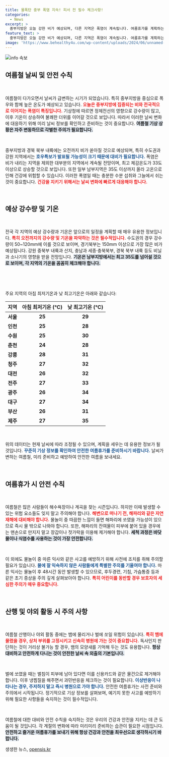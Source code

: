 ```yaml
---
title: 물폭탄 중부 폭염 지속! 피서 전 필수 체크사항!
categories:
  - News
excerpt: >
  중부지방은 오늘 강한 비가 예상되며, 다른 지역은 폭염이 계속됩니다. 여름휴가를 계획하는 분들은 해파리 쏘임과 마른 익사에 주의해야 합니다. 안전한 물놀이와 여름을 즐기기 위해 꼭 알아두세요!
feature_text: >
  중부지방은 오늘 강한 비가 예상되며, 다른 지역은 폭염이 계속됩니다. 여름휴가를 계획하는 분들은 해파리 쏘임과 마른 익사에 주의해야 합니다. 안전한 물놀이와 여름을 즐기기 위해 꼭 알아두세요!
image: 'https://www.behealthy4u.com/wp-content/uploads/2024/06/unnamed-file.png'
---
```


<p><img src="https://www.behealthy4u.com/wp-content/uploads/2024/06/unnamed-file.png" alt="info 속보" /></p>

<h2 data-ke-size="size26">여름철 날씨 및 안전 수칙</h2>

<p data-ke-size="size16">&nbsp;</p>

<p>여름철이 다가오면서 날씨가 급변하는 시기가 되었습니다. 특히 중부지방을 중심으로 폭우와 함께 높은 온도가 예상되고 있습니다. <b><span style="color: #ee2323;">오늘은 중부지방에 집중되는 비와 전국적으로 이어지는 폭염이 특징입니다.</span></b> 기상청에 따르면 정체전선의 영향으로 강수량이 많고, 이후 기온이 상승하여 불쾌한 더위를 이어갈 것으로 보입니다. 따라서 이러한 날씨 변화에 대응하기 위해 미리 날씨 정보를 확인하고 준비하는 것이 중요합니다. <b><span style="background-color: #21538527;">여름철 기상 상황은 자주 변동하므로 각별한 주의가 필요합니다.</span></b>  </p>

<p data-ke-size="size16">&nbsp;</p>

<p>중부지방과 경북 북부 내륙에는 오전까지 비가 쏟아질 것으로 예상되며, 특히 수도권과 강원 지역에서는 <b><span style="color: #1a5490;">호우특보가 발표될 가능성이 크기 때문에 대비가 필요합니다.</span></b> 폭염은 비가 내리는 지역을 제외한 대부분의 지역에서 계속될 전망이며, 최고 체감온도가 33도 이상으로 상승할 것으로 보입니다. 또한 일부 남부지역은 35도 이상까지 올라 고온으로 인해 건강에 위험할 수 있습니다. 이러한 폭염일 때는 충분한 수분 섭취와 그늘에서 쉬는 것이 중요합니다. <b><span style="color: #ee2323;">건강을 지키기 위해서는 날씨 변화에 빠르게 대응해야 합니다.</span></b></p>

<p data-ke-size="size16">&nbsp;</p>

<h2 data-ke-size="size26">예상 강수량 및 기온</h2>

<p data-ke-size="size16">&nbsp;</p>

<p>전국 각 지역의 예상 강수량과 기온은 앞으로의 일정을 계획할 때 매우 유용한 정보입니다. <b><span style="color: #ee2323;">특히 오전까지의 강수량 및 기온을 파악하는 것은 필수적입니다.</span></b> 수도권의 경우 강수량이 50~120mm에 이를 것으로 보이며, 경기북부는 150mm 이상으로 가장 많은 비가 예상됩니다. 강원 중북부 내륙과 산지, 충남과 세종·충북북부, 경북 북부 내륙 등도 비닐과 소나기의 영향을 받을 전망입니다. <b><span style="background-color: #21538527;">기온은 남부지방에서는 최고 35도를 넘어설 것으로 보이며, 각 지역의 기온을 꼼꼼히 체크해야 합니다.</span></b></p>

<p data-ke-size="size16">&nbsp;</p>

<p data-ke-size="size16">&nbsp;</p>

<p>주요 지역의 아침 최저기온과 낮 최고기온은 아래와 같습니다:</p>

<table style="width: 100%; border-collapse: collapse;">
    <thead>
        <tr>
            <th style="text-align: center; height: 30px;"><b>지역</b></th>
            <th style="text-align: center; height: 30px;"><b>아침 최저기온 (℃)</b></th>
            <th style="text-align: center; height: 30px;"><b>낮 최고기온 (℃)</b></th>
        </tr>
    </thead>
    <tbody>
        <tr>
            <td style="text-align: center; height: 17px;"><b>서울</b></td>
            <td style="text-align: center; height: 17px;"><b>25</b></td>
            <td style="text-align: center; height: 17px;"><b>29</b></td>
        </tr>
        <tr>
            <td style="text-align: center; height: 17px;"><b>인천</b></td>
            <td style="text-align: center; height: 17px;"><b>25</b></td>
            <td style="text-align: center; height: 17px;"><b>28</b></td>
        </tr>
        <tr>
            <td style="text-align: center; height: 17px;"><b>수원</b></td>
            <td style="text-align: center; height: 17px;"><b>25</b></td>
            <td style="text-align: center; height: 17px;"><b>30</b></td>
        </tr>
        <tr>
            <td style="text-align: center; height: 17px;"><b>춘천</b></td>
            <td style="text-align: center; height: 17px;"><b>24</b></td>
            <td style="text-align: center; height: 17px;"><b>28</b></td>
        </tr>
        <tr>
            <td style="text-align: center; height: 17px;"><b>강릉</b></td>
            <td style="text-align: center; height: 17px;"><b>28</b></td>
            <td style="text-align: center; height: 17px;"><b>31</b></td>
        </tr>
        <tr>
            <td style="text-align: center; height: 17px;"><b>청주</b></td>
            <td style="text-align: center; height: 17px;"><b>27</b></td>
            <td style="text-align: center; height: 17px;"><b>32</b></td>
        </tr>
        <tr>
            <td style="text-align: center; height: 17px;"><b>대전</b></td>
            <td style="text-align: center; height: 17px;"><b>26</b></td>
            <td style="text-align: center; height: 17px;"><b>32</b></td>
        </tr>
        <tr>
            <td style="text-align: center; height: 17px;"><b>전주</b></td>
            <td style="text-align: center; height: 17px;"><b>27</b></td>
            <td style="text-align: center; height: 17px;"><b>33</b></td>
        </tr>
        <tr>
            <td style="text-align: center; height: 17px;"><b>광주</b></td>
            <td style="text-align: center; height: 17px;"><b>26</b></td>
            <td style="text-align: center; height: 17px;"><b>34</b></td>
        </tr>
        <tr>
            <td style="text-align: center; height: 17px;"><b>대구</b></td>
            <td style="text-align: center; height: 17px;"><b>27</b></td>
            <td style="text-align: center; height: 17px;"><b>34</b></td>
        </tr>
        <tr>
            <td style="text-align: center; height: 17px;"><b>부산</b></td>
            <td style="text-align: center; height: 17px;"><b>26</b></td>
            <td style="text-align: center; height: 17px;"><b>31</b></td>
        </tr>
        <tr>
            <td style="text-align: center; height: 17px;"><b>제주</b></td>
            <td style="text-align: center; height: 17px;"><b>27</b></td>
            <td style="text-align: center; height: 17px;"><b>35</b></td>
        </tr>
    </tbody>
</table>

<p data-ke-size="size16">&nbsp;</p>

<p>위의 데이터는 현재 날씨에 따라 조정될 수 있으며, 계획을 세우는 데 유용한 정보가 될 것입니다. <b><span style="color: #1a5490;">꾸준히 기상 정보를 확인하여 안전한 여름휴가를 준비하시기 바랍니다.</span></b> 날씨가 변하는 여름철, 미리 준비하고 예방하여 안전한 여름을 보내세요.</p>

<p data-ke-size="size16">&nbsp;</p>

<h2 data-ke-size="size26">여름휴가 시 안전 수칙</h2>

<p data-ke-size="size16">&nbsp;</p>

<p>여름철은 많은 사람들이 해수욕장이나 계곡을 찾는 시즌입니다. 하지만 이때 발생할 수 있는 위험 요소들도 잊지 말고 주의해야 합니다. <b><span style="color: #ee2323;">해변으로 떠나기 전, 해파리와 같은 자연 재해에 대비해야 합니다.</span></b> 물놀이 중 따끔한 느낌이 들면 해파리에 쏘였을 가능성이 있으므로 즉시 물 밖으로 나와야 합니다. 또한, 해파리의 잔여물이 피부에 붙어 있을 경우에는 맨손으로 만지지 말고 장갑이나 젓가락을 이용해 제거해야 합니다. <b><span style="background-color: #21538527;">세척 과정은 바닷물이나 식염수를 사용하는 것이 가장 안전합니다.</span></b> </p>

<p data-ke-size="size16">&nbsp;</p>

<p>이 외에도 물놀이 중 마른 익사와 같은 사고를 예방하기 위해 사전에 조치를 취해 주의할 필요가 있습니다. <b><span style="color: #1a5490;">물에 잘 익숙하지 않은 사람들에게 특별한 주의를 기울여야 합니다.</span></b> 마른 익사는 물놀이 후 48시간 동안 발생할 수 있으므로, 후두경련, 기침, 가슴통증 등과 같은 초기 증상을 주의 깊게 살펴보아야 합니다. <b><span style="color: #ee2323;">특히 어린이를 동반할 경우 보호자의 세심한 주의가 매우 중요합니다.</span></b></p>

<p data-ke-size="size16">&nbsp;</p>

<h2 data-ke-size="size26">산행 및 야외 활동 시 주의 사항</h2>

<p data-ke-size="size16">&nbsp;</p>

<p>여름철 산행이나 야외 활동 중에는 뱀에 물리거나 벌에 쏘일 위험이 있습니다. <b><span style="color: #ee2323;">특히 뱀에 물렸을 경우, 상처 부위를 고정시키고 신속히 병원에 가는 것이 중요합니다.</span></b> 독사인지 판단하는 것이 거리상 불가능 할 경우, 뱀의 모양새를 기억해 두는 것도 유용합니다. <b><span style="background-color: #21538527;">항상 대비하고 안전하게 다니는 것이 안전한 날씨 속 외출의 기본입니다.</span></b></p>

<p data-ke-size="size16">&nbsp;</p>

<p>벌에 쏘였을 때는 벌침이 피부에 남아 있다면 이를 신용카드와 같은 물건으로 제거해야 합니다. 이후 냉찜질을 해주면서 과민반응을 체크하는 것이 필요합니다. <b><span style="color: #1a5490;">이상반응이 나타나는 경우, 주저하지 말고 즉시 병원으로 가야 합니다.</span></b> 안전한 여름휴가는 사전 준비와 주의에서 시작됩니다. 정기적으로 기상 정보를 살펴보며, 예기치 못한 사고를 예방하기 위해 필요한 사항들을 숙지하는 것이 필수적입니다. </p>

<p data-ke-size="size16">&nbsp;</p>

<p>여름철에 대한 대비와 안전 수칙을 숙지하는 것은 우리의 건강과 안전을 지키는 데 큰 도움이 될 것입니다. 각 계절의 변화에 따라 미리미리 준비하는 습관이 필요한 시점입니다. <b><span style="background-color: #21538527;">안전하고 즐거운 여름휴가를 보내기 위해 항상 건강과 안전을 최우선으로 생각하시기 바랍니다.</span></b></p>
생생한 뉴스, <a href="https://opensis.kr" rel="dofollow">opensis.kr</a>


